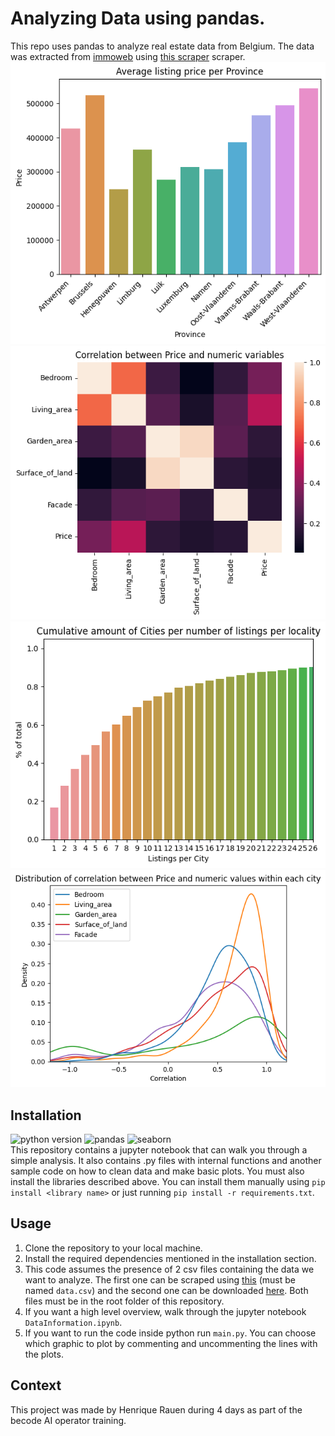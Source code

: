 # Analyzing Data using pandas.

This repo uses pandas to analyze real estate data from Belgium. The data was extracted from [immoweb](https://www.immoweb.be) using [this scraper](https://github.com/henrique-rauen/Wikipedia-Scraper) scraper.
![Sample of the output](assets/output.png "Listing Price per Province")
![Sample of the output](assets/corr.png "Correlation")
![Sample of the output](assets/cumcities.png "Listings per city")
![Sample of the output](assets/dist_corr.png "Distribution of Correlation")

## Installation

![python version](https://img.shields.io/badge/python-3.10.6+-blue)
![pandas](https://img.shields.io/badge/pandas-green)
![seaborn](https://img.shields.io/badge/seaborn-orange)
<br>
This repository contains a jupyter notebook that can walk you through a simple analysis. It also contains .py files with internal functions and another sample code on how to clean data and make basic plots. You must also install the libraries described above.
You can install them manually using `pip install <library name>` or just running `pip install -r requirements.txt`.

## Usage

1. Clone the repository to your local machine.
2. Install the required dependencies mentioned in the installation section.
3. This code assumes the presence of 2 csv files containing the data we want to analyze. The first one can be scraped using [this](https://github.com/henrique-rauen/Wikipedia-Scraper) (must be named `data.csv`) and the second one can be downloaded [here](https://github.com/jief/zipcode-belgium/blob/master/zipcode-belgium.json). Both files must be in the root folder of this repository.
4. If you want a high level overview, walk through the jupyter notebook `DataInformation.ipynb`.
5. If you want to run the code inside python run `main.py`. You can choose which graphic to plot by commenting and uncommenting the lines with the plots.

## Context

This project was made by Henrique Rauen during 4 days as part of the becode AI operator training.

